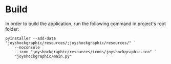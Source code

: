 # Build
In order to build the application, run the following command in project's root folder:
```
pyinstaller --add-data "joyshockgraphic/resources/;joyshockgraphic/resources/" `
    --noconsole `
    --icon "joyshockgraphic/resources/icons/joyshockgraphic.ico" `
    "joyshockgraphic/main.py"
```
